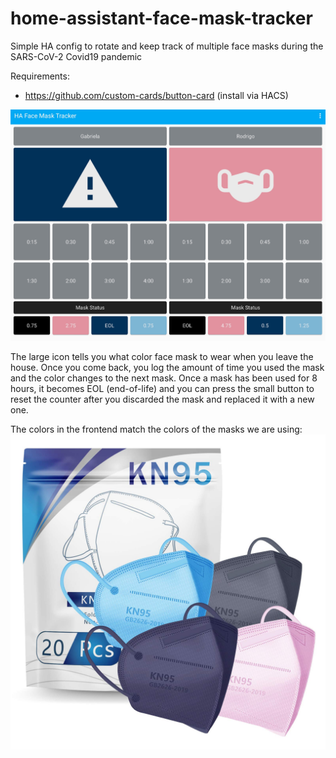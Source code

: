 # home-assistant-face-mask-tracker
Simple HA config to rotate and keep track of multiple face masks during the SARS-CoV-2 Covid19 pandemic

Requirements:
* https://github.com/custom-cards/button-card (install via HACS)

![Frontend](https://raw.githubusercontent.com/jhein05/home-assistant-face-mask-tracker/main/screenshots/frontend.jpg)

The large icon tells you what color face mask to wear when you leave the house. Once you come back, you log the amount of time you used the mask and the color changes to the next mask. Once a mask has been used for 8 hours, it becomes EOL (end-of-life) and you can press the small button to reset the counter after you discarded the mask and replaced it with a new one.

The colors in the frontend match the colors of the masks we are using:
![Masks](https://raw.githubusercontent.com/jhein05/home-assistant-face-mask-tracker/main/screenshots/masks.jpg)
